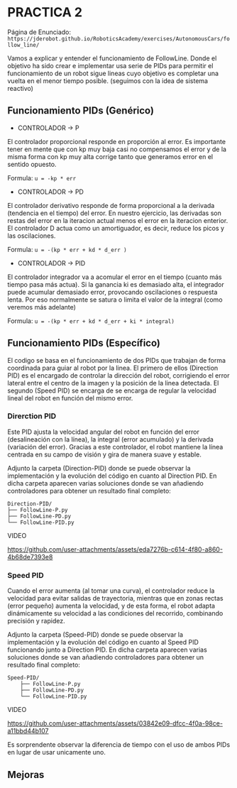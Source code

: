 # PRACTICA 2

Página de Enunciado: `https://jderobot.github.io/RoboticsAcademy/exercises/AutonomousCars/follow_line/`

Vamos a explicar y entender el funcionamiento de FollowLine. Donde el objetivo ha sido crear e implementar usa serie de PIDs para permitir el funcionamiento de un robot sigue lineas cuyo objetivo es completar una vuelta en el menor tiempo posible. (seguimos con la idea de sistema reactivo)

## Funcionamiento PIDs (Genérico)

- CONTROLADOR → P

El controlador proporcional responde en proporción al error. Es importante tener en mente que con kp muy baja casi no compensamos el error y de la misma forma con kp muy alta corrige tanto que generamos error en el sentido opuesto.

Formula: `u = -kp * err`

- CONTROLADOR → PD

El controlador derivativo responde de forma proporcional a la derivada (tendencia en el tiempo) del error. En nuestro ejercicio, las derivadas son restas del error en la iteracion actual menos el error en la iteracion enterior. El controlador D actua como un amortiguador, es decir, reduce los picos y las oscilaciones. 

Formula: `u = -(kp * err + kd * d_err )`

- CONTROLADOR → PID

El controlador integrador va a acomular el error en el tiempo (cuanto más tiempo pasa más actua). Si la ganancia ki es demasiado alta, el integrador puede acumular demasiado error, provocando oscilaciones o respuesta lenta. Por eso normalmente se satura o limita el valor de la integral (como veremos más adelante)

Formula: `u = -(kp * err + kd * d_err + ki * integral)`

## Funcionamiento PIDs (Específico)

El codigo se basa en el funcionamiento de dos PIDs que trabajan de forma coordinada para guiar al robot por la linea. El primero de ellos (Direction PID) es el encargado de controlar la dirección del robot, corrigiendo el error lateral entre el centro de la imagen y la posición de la linea detectada. El segundo (Speed PID) se encarga de se encarga de regular la velocidad lineal del robot en función del mismo error.

### Direrction PID

Este PID ajusta la velocidad angular del robot en función del error (desalineación con la línea), la integral (error acumulado) y la derivada (variación del error). Gracias a este controlador, el robot mantiene la línea centrada en su campo de visión y gira de manera suave y estable.

Adjunto la carpeta (Direction-PID) donde se puede observar la implementación y la evolución del código en cuanto al Direction PID. En dicha carpeta aparecen varias soluciones donde se van añadiendo controladores para obtener un resultado final completo:

    Direction-PID/
    ├── FollowLine-P.py
    ├── FollowLine-PD.py
    └── FollowLine-PID.py

   VIDEO 


https://github.com/user-attachments/assets/eda7276b-c614-4f80-a860-4b68de7393e8


### Speed PID

Cuando el error aumenta (al tomar una curva), el controlador reduce la velocidad para evitar salidas de trayectoria, mientras que en zonas rectas (error pequeño) aumenta la velocidad, y de esta forma, el robot adapta dinámicamente su velocidad a las condiciones del recorrido, combinando precisión y rapidez.

Adjunto la carpeta (Speed-PID) donde se puede observar la implementación y la evolución del código en cuanto al Speed PID funcionando junto a Direction PID. En dicha carpeta aparecen varias soluciones donde se van añadiendo controladores para obtener un resultado final completo:

    Speed-PID/
        ├── FollowLine-P.py
        ├── FollowLine-PD.py
        └── FollowLine-PID.py

   VIDEO 

https://github.com/user-attachments/assets/03842e09-dfcc-4f0a-98ce-a11bbd44b107

Es sorprendente observar la diferencia de tiempo con el uso de ambos PIDs en lugar de usar unicamente uno.

## Mejoras 



